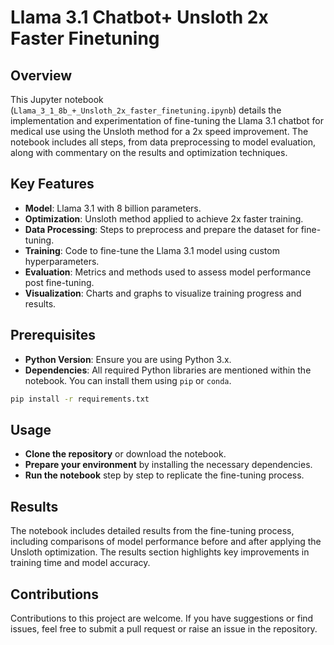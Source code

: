 # Llama 3.1 Chatbot+ Unsloth 2x Faster Finetuning

## Overview
This Jupyter notebook (`Llama_3_1_8b_+_Unsloth_2x_faster_finetuning.ipynb`) details the implementation and experimentation of fine-tuning the Llama 3.1 chatbot for medical use   using the Unsloth method for a 2x speed improvement. The notebook includes all steps, from data preprocessing to model evaluation, along with commentary on the results and optimization techniques.

## Key Features
- **Model**: Llama 3.1 with 8 billion parameters.
- **Optimization**: Unsloth method applied to achieve 2x faster training.
- **Data Processing**: Steps to preprocess and prepare the dataset for fine-tuning.
- **Training**: Code to fine-tune the Llama 3.1 model using custom hyperparameters.
- **Evaluation**: Metrics and methods used to assess model performance post fine-tuning.
- **Visualization**: Charts and graphs to visualize training progress and results.

## Prerequisites
- **Python Version**: Ensure you are using Python 3.x.
- **Dependencies**: All required Python libraries are mentioned within the notebook. You can install them using `pip` or `conda`.

```bash
pip install -r requirements.txt
```
## Usage
- **Clone the repository** or download the notebook.
- **Prepare your environment** by installing the necessary dependencies.
- **Run the notebook** step by step to replicate the fine-tuning process.

## Results
The notebook includes detailed results from the fine-tuning process, including comparisons of model performance before and after applying the Unsloth optimization. The results section highlights key improvements in training time and model accuracy.

## Contributions
Contributions to this project are welcome. If you have suggestions or find issues, feel free to submit a pull request or raise an issue in the repository.


